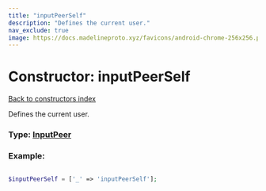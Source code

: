 ```yaml
---
title: "inputPeerSelf"
description: "Defines the current user."
nav_exclude: true
image: https://docs.madelineproto.xyz/favicons/android-chrome-256x256.png
---
```

# Constructor: inputPeerSelf  
[Back to constructors index](/API_docs/constructors/index.html)



Defines the current user.




### Type: [InputPeer](/API_docs/types/InputPeer.html)


### Example:

```php

$inputPeerSelf = ['_' => 'inputPeerSelf'];
```  
